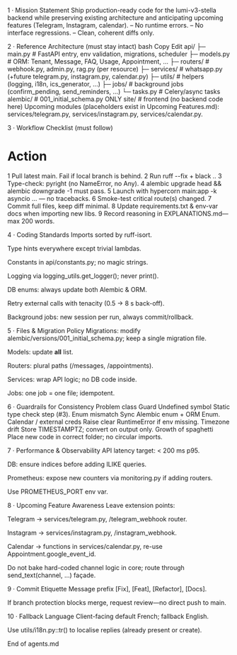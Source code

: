1 · Mission Statement
Ship production-ready code for the lumi-v3-stella backend while preserving existing architecture and anticipating upcoming features (Telegram, Instagram, calendar).
– No runtime errors.
– No interface regressions.
– Clean, coherent diffs only.

2 · Reference Architecture (must stay intact)
bash
Copy
Edit
api/
 ├─ main.py           # FastAPI entry, env validation, migrations, scheduler
 ├─ models.py         # ORM: Tenant, Message, FAQ, Usage, Appointment, …
 ├─ routers/          # webhook.py, admin.py, rag.py (per resource)
 ├─ services/         # whatsapp.py (+future telegram.py, instagram.py, calendar.py)
 ├─ utils/            # helpers (logging, i18n, ics_generator, …)
 ├─ jobs/             # background jobs (confirm_pending, send_reminders, …)
 └─ tasks.py          # Celery/async tasks
alembic/               # 001_initial_schema.py ONLY
site/                  # frontend (no backend code here)
Upcoming modules (placeholders exist in Upcoming Features.md):
services/telegram.py, services/instagram.py, services/calendar.py.

3 · Workflow Checklist (must follow)
#	Action
1	Pull latest main. Fail if local branch is behind.
2	Run ruff --fix + black ..
3	Type-check: pyright (no NameError, no Any).
4	alembic upgrade head && alembic downgrade -1 must pass.
5	Launch with hypercorn main:app -k asyncio … — no tracebacks.
6	Smoke-test critical route(s) changed.
7	Commit full files, keep diff minimal.
8	Update requirements.txt & env-var docs when importing new libs.
9	Record reasoning in EXPLANATIONS.md—max 200 words.

4 · Coding Standards
Imports sorted by ruff-isort.

Type hints everywhere except trivial lambdas.

Constants in api/constants.py; no magic strings.

Logging via logging_utils.get_logger(); never print().

DB enums: always update both Alembic & ORM.

Retry external calls with tenacity (0.5 → 8 s back-off).

Background jobs: new session per run, always commit/rollback.

5 · Files & Migration Policy
Migrations: modify alembic/versions/001_initial_schema.py; keep a single migration file.

Models: update __all__ list.

Routers: plural paths (/messages, /appointments).

Services: wrap API logic; no DB code inside.

Jobs: one job = one file; idempotent.

6 · Guardrails for Consistency
Problem class	Guard
Undefined symbol	Static type check step (#3).
Enum mismatch	Sync Alembic enum + ORM Enum.
Calendar / external creds	Raise clear RuntimeError if env missing.
Timezone drift	Store TIMESTAMPTZ; convert on output only.
Growth of spaghetti	Place new code in correct folder; no circular imports.

7 · Performance & Observability
API latency target: < 200 ms p95.

DB: ensure indices before adding ILIKE queries.

Prometheus: expose new counters via monitoring.py if adding routers.

Use PROMETHEUS_PORT env var.

8 · Upcoming Feature Awareness
Leave extension points:

Telegram → services/telegram.py, /telegram_webhook router.

Instagram → services/instagram.py, /instagram_webhook.

Calendar → functions in services/calendar.py, re-use Appointment.google_event_id.

Do not bake hard-coded channel logic in core; route through send_text(channel, …) façade.

9 · Commit Etiquette
Message prefix [Fix], [Feat], [Refactor], [Docs].

If branch protection blocks merge, request review—no direct push to main.

10 · Fallback Language
Client-facing default French; fallback English.

Use utils/i18n.py::tr() to localise replies (already present or create).

End of agents.md
